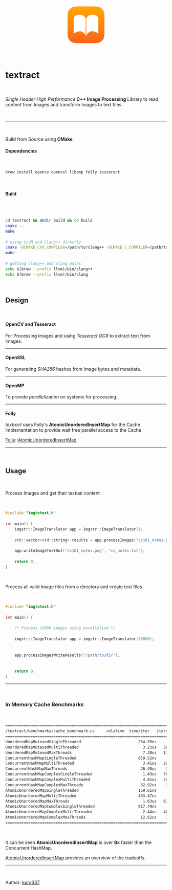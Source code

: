 <br/>
<br/>

<div align="center">
  <img alt="textract logo"  src="assets/logo.png">
</div>

<br/>
<br/>

# textract

<br/>

_Single Header High Performance_ **C++ Image Processing** Library to read content from Images and transform Images to text files.

<br/>

<hr/>

<br/>

Build from Source using **CMake**

#### Dependencies

<br/>

```bash
brew install opencv openssl libomp folly tesseract
```

<br/>

#### Build

<br/>

```bash

cd textract && mkdir build && cd build
cmake ..
make

# using LLVM and Clang++ directly
cmake -DCMAKE_CXX_COMPILER=/path/to/clang++ -DCMAKE_C_COMPILER=/path/to/clang ..
make

# getting clang++ and clang paths
echo $(brew --prefix llvm)/bin/clang++
echo $(brew --prefix llvm)/bin/clang

```

<br/>

## Design

<br/>

#### OpenCV and Tesseract

For Processing images and using _Tesseract OCR_ to extract text from Images.

<hr/>

#### OpenSSL

For generating _SHA256_ hashes from Image bytes and metadata.

<hr/>

#### OpenMP

To provide _parallelization_ on systems for processing.

<hr/>

#### Folly

_textract_ uses Folly's **AtomicUnorderedInsertMap** for the Cache implementation to provide wait free parallel access to the Cache

[Folly](https://github.com/facebook/folly)::[AtomicUnorderedInsertMap](https://github.com/facebook/folly/blob/main/folly/AtomicUnorderedMap.h)

<hr>

<br/>

## Usage

<br/>

Process Images and get their textual content

<br/>

```cpp
#include "imgtotext.h"

int main() {
    imgstr::ImageTranslator app = imgstr::ImageTranslator();

    std::vector<std::string> results = app.processImages("cs101_notes.png","bio.jpeg");

    app.writeImageTextOut("cs101_notes.png", "cs_notes.txt");

    return 0;
}

```

<br/>

Process all valid Image files from a directory and create text files

<br/>

```cpp
#include "imgtotext.h"

int main() {

    /* Process 10000 images using parallelism */

    imgstr::ImageTranslator app = imgstr::ImageTranslator(10000);


    app.processImagesWriteResults("/path/to/dir");


    return 0;
}

```

<hr>

<br/>

### In Memory Cache Benchmarks

<br/>

```bash
============================================================================
/textract/benchmarks/cache_benchmark.cc     relative  time/iter   iters/s
============================================================================
UnorderedMapMutexedSingleThreaded                         254.95ns     3.92M
UnorderedMapMutexedMultiThreaded                            3.23us   309.19K
UnorderedMapMutexedMaxThreads                               7.28us   137.27K
ConcurrentHashMapSingleThreaded                           859.52ns     1.16M
ConcurrentHashMapMultiThreaded                              3.41us   293.37K
ConcurrentHashMapMaxThreads                                26.40us    37.87K
ConcurrentHashMapComplexSingleThreaded                      1.43us   700.82K
ConcurrentHashMapComplexMultiThreaded                       4.81us   207.69K
ConcurrentHashMapComplexMaxThreads                         32.92us    30.38K
AtomicUnorderedMapSingleThreaded                          159.61ns     6.27M
AtomicUnorderedMapMultiThreaded                           403.47ns     2.48M
AtomicUnorderedMapMaxThreads                                1.63us   611.78K
AtomicUnorderedMapComplexSingleThreaded                   917.79ns     1.09M
AtomicUnorderedMapComplexMultiThreaded                      2.44us   409.85K
AtomicUnorderedMapComplexMaxThreads                        12.62us    79.25K
============================================================================

```

<br/>

It can be seen **AtomicUnorderedInsertMap** is over **8x** faster than the Concurrent HashMap.

[AtomicUnorderedInsertMap](https://github.com/facebook/folly/blob/main/folly/AtomicUnorderedMap.h) provides an overview of the tradeoffs.

<hr>

<br/>

Author: [kuro337](https://github.com/kuro337)

